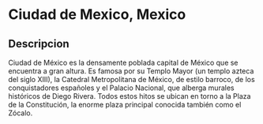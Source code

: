 # Ciudad de Mexico, Mexico


## Descripcion

Ciudad de México es la densamente poblada capital de México que se encuentra a gran altura. Es famosa por su Templo Mayor (un templo azteca del siglo XIII), la Catedral Metropolitana de México, de estilo barroco, de los conquistadores españoles y el Palacio Nacional, que alberga murales históricos de Diego Rivera. Todos estos hitos se ubican en torno a la Plaza de la Constitución, la enorme plaza principal conocida también como el Zócalo.